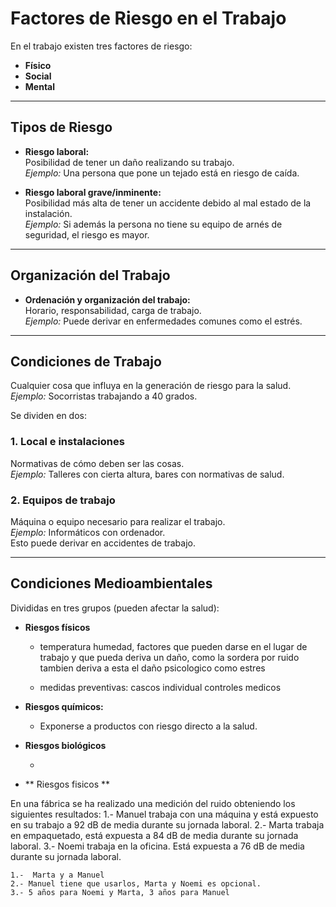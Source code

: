 # Factores de Riesgo en el Trabajo

En el trabajo existen tres factores de riesgo:

- **Físico**
- **Social**
- **Mental**

---

## Tipos de Riesgo

- **Riesgo laboral:**  
    Posibilidad de tener un daño realizando su trabajo.  
    _Ejemplo:_ Una persona que pone un tejado está en riesgo de caída.

- **Riesgo laboral grave/inminente:**  
    Posibilidad más alta de tener un accidente debido al mal estado de la instalación.  
    _Ejemplo:_ Si además la persona no tiene su equipo de arnés de seguridad, el riesgo es mayor.

---

## Organización del Trabajo

- **Ordenación y organización del trabajo:**  
    Horario, responsabilidad, carga de trabajo.  
    _Ejemplo:_ Puede derivar en enfermedades comunes como el estrés.

---

## Condiciones de Trabajo

Cualquier cosa que influya en la generación de riesgo para la salud.  
_Ejemplo:_ Socorristas trabajando a 40 grados.

Se dividen en dos:

### 1. Local e instalaciones

Normativas de cómo deben ser las cosas.  
_Ejemplo:_ Talleres con cierta altura, bares con normativas de salud.

### 2. Equipos de trabajo

Máquina o equipo necesario para realizar el trabajo.  
_Ejemplo:_ Informáticos con ordenador.  
Esto puede derivar en accidentes de trabajo.

---

## Condiciones Medioambientales

Divididas en tres grupos (pueden afectar la salud):

- **Riesgos físicos**

    - temperatura humedad, factores que pueden darse en el lugar de trabajo y que pueda deriva  un daño, como la sordera por ruido
        tambien deriva a esta el daño psicologico como estres
    
    - medidas preventivas:  cascos individual
                            controles medicos
    


- **Riesgos químicos:**  

    - Exponerse a productos con riesgo directo a la salud.


- **Riesgos biológicos**

    - 






- ** Riesgos fisicos ** 

En una fábrica se ha realizado una medición del ruido obteniendo los siguientes resultados:
    1.- Manuel trabaja con una máquina y está expuesto en su trabajo a 92 dB de media durante su jornada laboral.
    2.- Marta trabaja en empaquetado, está expuesta a 84 dB de media durante su jornada laboral.
    3.- Noemi trabaja en la oficina. Está expuesta a 76 dB de media durante su jornada laboral.

    1.-  Marta y a Manuel
    2.- Manuel tiene que usarlos, Marta y Noemi es opcional.
    3.- 5 años para Noemi y Marta, 3 años para Manuel